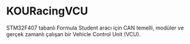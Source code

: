 # KOURacingVCU
STM32F407 tabanlı Formula Student aracı için CAN temelli, modüler ve gerçek zamanlı çalışan bir Vehicle Control Unit (VCU).
